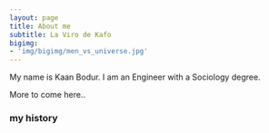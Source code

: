 ```yaml
---
layout: page
title: About me
subtitle: La Viro de Kafo
bigimg:
- 'img/bigimg/men_vs_universe.jpg'
---
```


My name is Kaan Bodur. I am an Engineer with a Sociology degree. 

More to come here..



### my history

